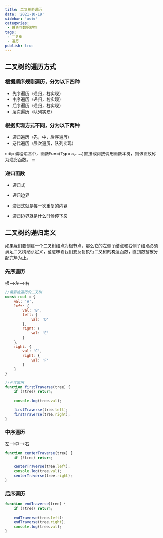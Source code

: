 ```yaml
---
title: 二叉树的遍历
date: '2021-10-19'
sidebar: 'auto'
categories:
 - 算法与数据结构
tags:
 - 二叉树
 - 遍历
publish: true
---
```


## 二叉树的遍历方式

### 根据顺序规则遍历，分为以下四种
- 先序遍历（递归，栈实现）
- 中序遍历（递归，栈实现）
- 后序遍历（递归，栈实现）
- 层次遍历（队列实现）

### 根据实现方式不同，分为以下两种
- 递归遍历（先，中，后序遍历）
- 迭代遍历（层次遍历，队列实现）

:::tip
编程语言中，函数Func(Type a,……)直接或间接调用函数本身，则该函数称为递归函数。
:::

### 递归函数
- 递归式
- 递归边界

- 递归式就是每一次重复的内容
- 递归边界就是什么时候停下来

## 二叉树的递归定义
如果我们要创建一个二叉树结点为根节点，那么它的左侧子结点和右侧子结点必须满足二叉树结点定义，这意味着我们要反复执行二叉树的构造函数，直到数据被分配完毕为止。


### 先序遍历
根-->左-->右
```js
//需要被遍历的二叉树
const root = {
	val: 'A',
	left: {
		val: 'B',
		left: {
			val: 'D'
		},
		right: {
			val: 'E'
		}
	},
	right: {
		val: 'C',
		right: {
			val: 'F'
		}
	}
}
```

```js
//先序遍历
function firstTraverse(tree) {
	if (!tree) return;
	
	console.log(tree.val);
	
	firstTraverse(tree.left);
	firstTraverse(tree.right);
}
```

### 中序遍历
左-->中-->右
```js
function centerTraverse(tree) {
	if (!tree) return;
	
	centerTraverse(tree.left);
	console.log(tree.val);
	centerTraverse(tree.right);
}
```

### 后序遍历
```js
function endTraverse(tree) {
	if (!tree) return;
	
	endTraverse(tree.left);
	endTraverse(tree.right);
	console.log(tree.val);
}
```